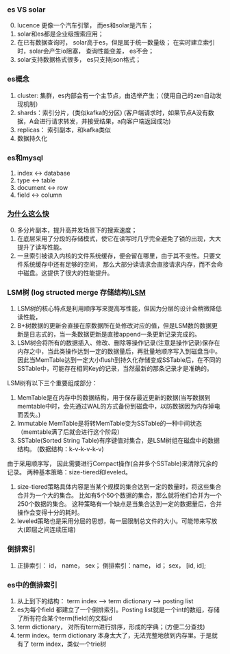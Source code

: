 ### es VS solar
0. lucence 更像一个汽车引擎， 而es和solar是汽车；
1. solar和es都是企业级搜索应用；
2. 在已有数据查询时， solar高于es，但是属于统一数量级；
   在实时建立索引时，solar会产生io阻塞， 查询性能变差， es不会；
3. solar支持数据格式很多， es只支持json格式；


### es概念
1. cluster: 集群，es内部会有一个主节点，由选举产生；（使用自己的zen自动发现机制）
2. shards：索引分片，(类似kafka的分区) (客户端请求时，如果节点A没有数据，A会进行请求转发，并接受结果，a向客户端返回成功)
3. replicas： 索引副本，和kafka类似
4. 数据持久化



### es和mysql
1. index <-> database
2. type  <-> table
3. document <-> row
4. field <-> column


### [为什么这么快](https://blog.csdn.net/iyoly/article/details/101926831)
0. 多分片副本，提升高并发场景下的搜索速度；
1. 在底层采用了分段的存储模式，使它在读写时几乎完全避免了锁的出现，大大提升了读写性能。
2. 一旦索引被读入内核的文件系统缓存，便会留在哪里，由于其不变性。只要文件系统缓存中还有足够的空间，
   那么大部分读请求会直接请求内存，而不会命中磁盘。这提供了很大的性能提升。

### LSM树 (log structed merge 存储结构)[LSM](https://zhuanlan.zhihu.com/p/181498475)
1. LSM树的核心特点是利用顺序写来提高写性能，但因为分层的设计会稍微降低读性能，
2. B+树数据的更新会直接在原数据所在处修改对应的值，但是LSM数的数据更新是日志式的，当一条数据更新是直接append一条更新记录完成的。
3. LSM树会将所有的数据插入、修改、删除等操作记录(注意是操作记录)保存在内存之中，当此类操作达到一定的数据量后，再批量地顺序写入到磁盘当中。
   因此当MemTable达到一定大小flush到持久化存储变成SSTable后，在不同的SSTable中，可能存在相同Key的记录，当然最新的那条记录才是准确的。

LSM树有以下三个重要组成部分：
1. MemTable是在内存中的数据结构，用于保存最近更新的数据(当写数据到memtable中时，会先通过WAL的方式备份到磁盘中，以防数据因为内存掉电而丢失。)
2. Immutable MemTable是将转MemTable变为SSTable的一种中间状态（memtable满了后就会进行这个阶段）
3. SSTable(Sorted String Table)有序键值对集合，是LSM树组在磁盘中的数据结构。  (数据结构：k-v-k-v-k-v)

由于采用顺序写， 因此需要进行Compact操作(合并多个SSTable)来清除冗余的记录。
两种基本策略：size-tiered和leveled。
1. size-tiered策略具体内容是当某个规模的集合达到一定的数量时，将这些集合合并为一个大的集合。
     比如有5个50个数据的集合，那么就将他们合并为一个250个数据的集合。
     这种策略有一个缺点是当集合达到一定的数据量后，合并操作会变得十分的耗时。
2. leveled策略也是采用分层的思想，每一层限制总文件的大小。可能带来写放大(即层之间连续压缩)

### 倒排索引
1. 正排索引： id， name， sex； 倒排索引：name， id；  sex， [id, id];

### es中的倒排索引
1. 从上到下的结构：
     term index --> term dictionary --> posting list
2. es为每个field 都建立了一个倒排索引。Posting list就是一个int的数组，存储了所有符合某个term(field)的文档id
3. term dictionary， 对所有term进行排序，形成的字典；(方便二分查找)
4. term index。term dictionary 本身太大了，无法完整地放到内存里。于是就有了 term index，类似一个trie树




